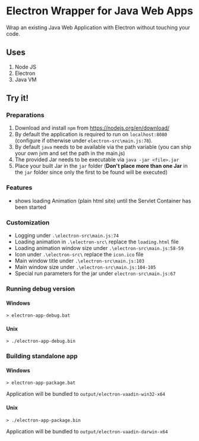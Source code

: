 # Electron Wrapper for Java Web Apps

Wrap an existing Java Web Application with Electron without touching your code.

## Uses

1. Node JS
2. Electron
3. Java VM

## Try it!

### Preparations

1. Download and install `npm` from https://nodejs.org/en/download/
2. By default the application is required to run on `localhost:8080` (configure if otherwise under `electron-src\main.js:78`).
3. By default `java` needs to be available via the path variable (you can ship your own jvm and set the path in the main.js) 
4. The provided Jar needs to be executable via `java -jar <file>.jar`  
5. Place your built Jar in the `jar` folder (__Don't place more than one Jar__ in the `jar` folder since only the first to be found will be executed)
  
### Features
- shows loading Animation (plain html site) until the Servlet Container has been started
  
### Customization
- Logging under `.\electron-src\main.js:74` 
- Loading animation in `.\electron-src\` replace the `loading.html` file
- Loading animation window size under `.\electron-src\main.js:58-59` 
- Icon under `.\electron-src\` replace the `icon.ico` file
- Main window title under `.\electron-src\main.js:103`
- Main window size under `.\electron-src\main.js:104-105`
- Special run parameters for the jar under `electron-src\main.js:67`

### Running debug version

#### Windows
`> electron-app-debug.bat`

#### Unix
`> ./electron-app-debug.bin`

### Building standalone app
     
#### Windows
`> electron-app-package.bat`  

Application will be bundled to `output/electron-vaadin-win32-x64`

#### Unix
`> ./electron-app-package.bin`  

Application will be bundled to `output/electron-vaadin-darwin-x64`
